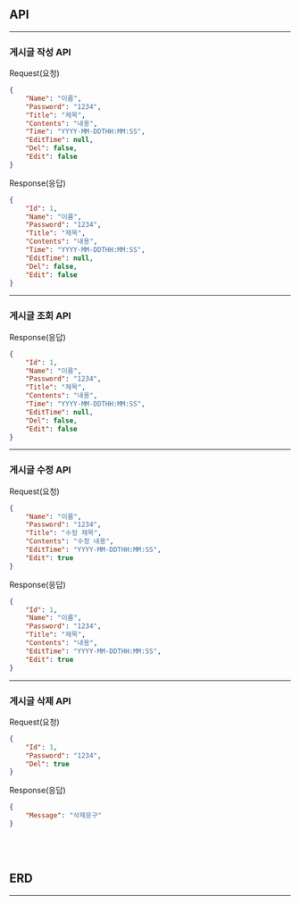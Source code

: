 
## **API**

---
### 게시글 작성 API
Request(요청)
```json
{
    "Name": "이름",
    "Password": "1234",
    "Title": "제목",
    "Contents": "내용",
    "Time": "YYYY-MM-DDTHH:MM:SS",
    "EditTime": null,
    "Del": false,
    "Edit": false
}
```

Response(응답)
```json
{
    "Id": 1,
    "Name": "이름",
    "Password": "1234",
    "Title": "제목",
    "Contents": "내용",
    "Time": "YYYY-MM-DDTHH:MM:SS",
    "EditTime": null,
    "Del": false,
    "Edit": false
}
```
---

### 게시글 조회 API

Response(응답)
```json
{
    "Id": 1,
    "Name": "이름",
    "Password": "1234",
    "Title": "제목",
    "Contents": "내용",
    "Time": "YYYY-MM-DDTHH:MM:SS",
    "EditTime": null,
    "Del": false,
    "Edit": false
}
```
---

### 게시글 수정 API

Request(요청)
```json
{
    "Name": "이름",
    "Password": "1234",
    "Title": "수정 제목",
    "Contents": "수정 내용",
    "EditTime": "YYYY-MM-DDTHH:MM:SS",
    "Edit": true
}
```

Response(응답)
```json
{
    "Id": 1,
    "Name": "이름",
    "Password": "1234",
    "Title": "제목",
    "Contents": "내용",
    "EditTime": "YYYY-MM-DDTHH:MM:SS",
    "Edit": true
}
```

---

### 게시글 삭제 API

Request(요청)
```json
{
    "Id": 1,
    "Password": "1234",
    "Del": true
}
```
Response(응답)
```json
{
    "Message": "삭제문구"
}
```

<br>
<br>

## **ERD**

---
